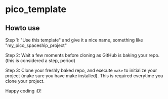 # pico_template

## Howto use

Step 1: "Use this template" and give it a nice name, something like "my_pico_spaceship_project"

Step 2: Wait a few moments before cloning as GitHub is baking your repo. (this is considered a step, period)

Step 3: Clone your freshly baked repo, and execute `make` to initialize your project (make sure you have make installed). This is required everytime you clone your project. 

Happy coding :D!